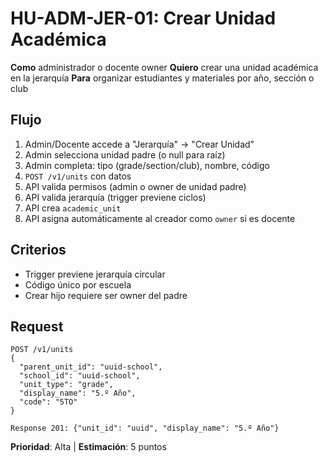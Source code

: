 # HU-ADM-JER-01: Crear Unidad Académica

**Como** administrador o docente owner
**Quiero** crear una unidad académica en la jerarquía
**Para** organizar estudiantes y materiales por año, sección o club

## Flujo
1. Admin/Docente accede a "Jerarquía" → "Crear Unidad"
2. Admin selecciona unidad padre (o null para raíz)
3. Admin completa: tipo (grade/section/club), nombre, código
4. `POST /v1/units` con datos
5. API valida permisos (admin o owner de unidad padre)
6. API valida jerarquía (trigger previene ciclos)
7. API crea `academic_unit`
8. API asigna automáticamente al creador como `owner` si es docente

## Criterios
- Trigger previene jerarquía circular
- Código único por escuela
- Crear hijo requiere ser owner del padre

## Request
```http
POST /v1/units
{
  "parent_unit_id": "uuid-school",
  "school_id": "uuid-school",
  "unit_type": "grade",
  "display_name": "5.º Año",
  "code": "5TO"
}

Response 201: {"unit_id": "uuid", "display_name": "5.º Año"}
```

**Prioridad**: Alta | **Estimación**: 5 puntos
